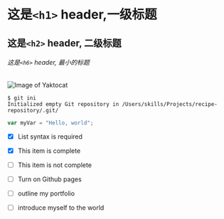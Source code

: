# 这是`<h1>` header,一级标题
## 这是`<h2>` header, 二级标题
###### 这是`<h6>` header, 最小的标题

![Image of Yaktocat](https://octodex.github.com/images/yaktocat.png)

```
$ git ini
Initialized empty Git repository in /Users/skills/Projects/recipe-repository/.git/
```

```javascript
var myVar = "Hello, world";
```
- [x] List syntax is required
- [x] This item is complete
- [ ] This item is not complete

- [ ] Turn on Github pages
- [ ] outline my portfolio
- [ ] introduce myself to the world
